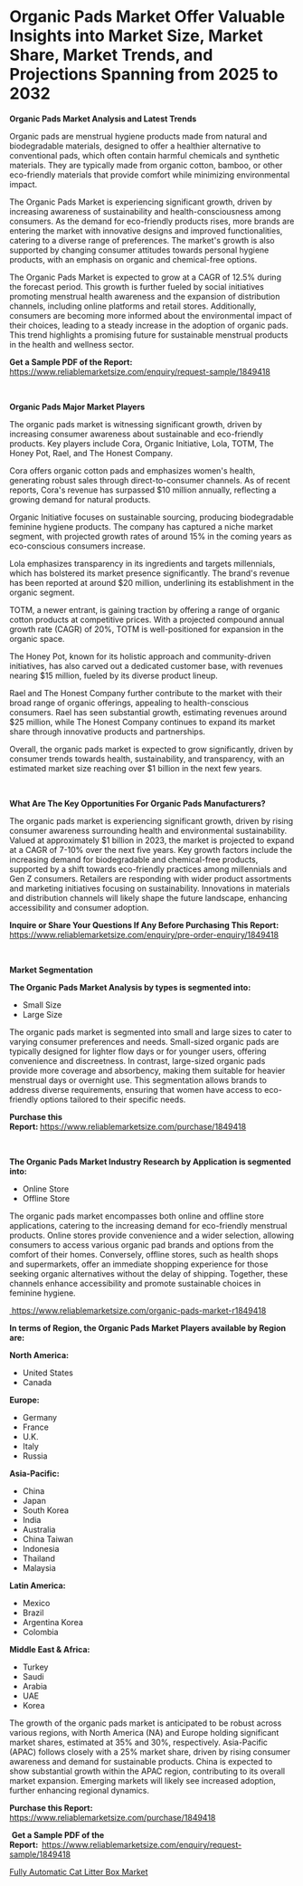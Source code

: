 <p><h1>Organic Pads Market Offer Valuable Insights into Market Size, Market Share, Market Trends, and Projections Spanning from 2025 to 2032</h1></p><p><strong>Organic Pads Market Analysis and Latest Trends</strong></p>
<p><p>Organic pads are menstrual hygiene products made from natural and biodegradable materials, designed to offer a healthier alternative to conventional pads, which often contain harmful chemicals and synthetic materials. They are typically made from organic cotton, bamboo, or other eco-friendly materials that provide comfort while minimizing environmental impact.</p><p>The Organic Pads Market is experiencing significant growth, driven by increasing awareness of sustainability and health-consciousness among consumers. As the demand for eco-friendly products rises, more brands are entering the market with innovative designs and improved functionalities, catering to a diverse range of preferences. The market's growth is also supported by changing consumer attitudes towards personal hygiene products, with an emphasis on organic and chemical-free options.</p><p>The Organic Pads Market is expected to grow at a CAGR of 12.5% during the forecast period. This growth is further fueled by social initiatives promoting menstrual health awareness and the expansion of distribution channels, including online platforms and retail stores. Additionally, consumers are becoming more informed about the environmental impact of their choices, leading to a steady increase in the adoption of organic pads. This trend highlights a promising future for sustainable menstrual products in the health and wellness sector.</p></p>
<p><strong>Get a Sample PDF of the Report:&nbsp;</strong> <a href="https://www.reliablemarketsize.com/enquiry/request-sample/1849418?utm_campaign=3345&utm_medium=2&utm_source=Github&utm_content=ia&utm_term=05042025&utm_id=organic-pads">https://www.reliablemarketsize.com/enquiry/request-sample/1849418</a></p>
<p>&nbsp;</p>
<p><strong>Organic Pads Major Market Players</strong></p>
<p><p>The organic pads market is witnessing significant growth, driven by increasing consumer awareness about sustainable and eco-friendly products. Key players include Cora, Organic Initiative, Lola, TOTM, The Honey Pot, Rael, and The Honest Company.</p><p>Cora offers organic cotton pads and emphasizes women's health, generating robust sales through direct-to-consumer channels. As of recent reports, Cora's revenue has surpassed $10 million annually, reflecting a growing demand for natural products.</p><p>Organic Initiative focuses on sustainable sourcing, producing biodegradable feminine hygiene products. The company has captured a niche market segment, with projected growth rates of around 15% in the coming years as eco-conscious consumers increase.</p><p>Lola emphasizes transparency in its ingredients and targets millennials, which has bolstered its market presence significantly. The brand's revenue has been reported at around $20 million, underlining its establishment in the organic segment.</p><p>TOTM, a newer entrant, is gaining traction by offering a range of organic cotton products at competitive prices. With a projected compound annual growth rate (CAGR) of 20%, TOTM is well-positioned for expansion in the organic space.</p><p>The Honey Pot, known for its holistic approach and community-driven initiatives, has also carved out a dedicated customer base, with revenues nearing $15 million, fueled by its diverse product lineup.</p><p>Rael and The Honest Company further contribute to the market with their broad range of organic offerings, appealing to health-conscious consumers. Rael has seen substantial growth, estimating revenues around $25 million, while The Honest Company continues to expand its market share through innovative products and partnerships.</p><p>Overall, the organic pads market is expected to grow significantly, driven by consumer trends towards health, sustainability, and transparency, with an estimated market size reaching over $1 billion in the next few years.</p></p>
<p>&nbsp;</p>
<p><strong>What Are The Key Opportunities For Organic Pads Manufacturers?</strong></p>
<p><p>The organic pads market is experiencing significant growth, driven by rising consumer awareness surrounding health and environmental sustainability. Valued at approximately $1 billion in 2023, the market is projected to expand at a CAGR of 7-10% over the next five years. Key growth factors include the increasing demand for biodegradable and chemical-free products, supported by a shift towards eco-friendly practices among millennials and Gen Z consumers. Retailers are responding with wider product assortments and marketing initiatives focusing on sustainability. Innovations in materials and distribution channels will likely shape the future landscape, enhancing accessibility and consumer adoption.</p></p>
<p><strong>Inquire or Share Your Questions If Any Before Purchasing This Report:</strong> <a href="https://www.reliablemarketsize.com/enquiry/pre-order-enquiry/1849418?utm_campaign=3345&utm_medium=2&utm_source=Github&utm_content=ia&utm_term=05042025&utm_id=organic-pads">https://www.reliablemarketsize.com/enquiry/pre-order-enquiry/1849418</a></p>
<p>&nbsp;</p>
<p><strong>Market Segmentation</strong></p>
<p><strong>The Organic Pads Market Analysis by types is segmented into:</strong></p>
<p><ul><li>Small Size</li><li>Large Size</li></ul></p>
<p><p>The organic pads market is segmented into small and large sizes to cater to varying consumer preferences and needs. Small-sized organic pads are typically designed for lighter flow days or for younger users, offering convenience and discreetness. In contrast, large-sized organic pads provide more coverage and absorbency, making them suitable for heavier menstrual days or overnight use. This segmentation allows brands to address diverse requirements, ensuring that women have access to eco-friendly options tailored to their specific needs.</p></p>
<p><strong>Purchase this Report:&nbsp;</strong><a href="https://www.reliablemarketsize.com/purchase/1849418?utm_campaign=3345&utm_medium=2&utm_source=Github&utm_content=ia&utm_term=05042025&utm_id=organic-pads">https://www.reliablemarketsize.com/purchase/1849418</a></p>
<p>&nbsp;</p>
<p><strong>The Organic Pads Market Industry Research by Application is segmented into:</strong></p>
<p><ul><li>Online Store</li><li>Offline Store</li></ul></p>
<p><p>The organic pads market encompasses both online and offline store applications, catering to the increasing demand for eco-friendly menstrual products. Online stores provide convenience and a wider selection, allowing consumers to access various organic pad brands and options from the comfort of their homes. Conversely, offline stores, such as health shops and supermarkets, offer an immediate shopping experience for those seeking organic alternatives without the delay of shipping. Together, these channels enhance accessibility and promote sustainable choices in feminine hygiene.</p></p>
<p><a href="https://www.reliablemarketsize.com/organic-pads-market-r1849418?utm_campaign=3345&utm_medium=2&utm_source=Github&utm_content=ia&utm_term=05042025&utm_id=organic-pads">&nbsp;https://www.reliablemarketsize.com/organic-pads-market-r1849418</a></p>
<p><strong>In terms of Region, the Organic Pads Market Players available by Region are:</strong></p>
<p>
    <p> <strong> North America: </strong>
        <ul>
            <li>United States</li>
            <li>Canada</li>
        </ul>
        </p> 
    <p> <strong> Europe: </strong>
        <ul>
            <li>Germany</li>
            <li>France</li>
            <li>U.K.</li>
            <li>Italy</li>
            <li>Russia</li>
        </ul>
        </p> 
    <p> <strong> Asia-Pacific: </strong>
        <ul>
            <li>China</li>
            <li>Japan</li>
            <li>South Korea</li>
            <li>India</li>
            <li>Australia</li>
            <li>China Taiwan</li>
            <li>Indonesia</li>
            <li>Thailand</li>
            <li>Malaysia</li>
        </ul>
        </p> 
    <p> <strong> Latin America: </strong>
        <ul>
            <li>Mexico</li>
            <li>Brazil</li>
            <li>Argentina Korea</li>
            <li>Colombia</li>
        </ul>
        </p> 
    <p> <strong> Middle East & Africa: </strong>
        <ul>
            <li>Turkey</li>
            <li>Saudi</li>
            <li>Arabia</li>
            <li>UAE</li>
            <li>Korea</li>
        </ul>
    </p>
    </p>
<p><p>The growth of the organic pads market is anticipated to be robust across various regions, with North America (NA) and Europe holding significant market shares, estimated at 35% and 30%, respectively. Asia-Pacific (APAC) follows closely with a 25% market share, driven by rising consumer awareness and demand for sustainable products. China is expected to show substantial growth within the APAC region, contributing to its overall market expansion. Emerging markets will likely see increased adoption, further enhancing regional dynamics.</p></p>
<p><strong>Purchase this Report: </strong><a href="https://www.reliablemarketsize.com/purchase/1849418?utm_campaign=3345&utm_medium=2&utm_source=Github&utm_content=ia&utm_term=05042025&utm_id=organic-pads">https://www.reliablemarketsize.com/purchase/1849418</a></p>
<p>&nbsp;<strong>Get a Sample PDF of the Report:&nbsp;&nbsp;</strong><a href="https://www.reliablemarketsize.com/enquiry/request-sample/1849418?utm_campaign=3345&utm_medium=2&utm_source=Github&utm_content=ia&utm_term=05042025&utm_id=organic-pads">https://www.reliablemarketsize.com/enquiry/request-sample/1849418</a></p>
<p><strong></strong></p>
<p><p><a href="https://github.com/biyajausenik/Market-Research-Report-List-1/blob/main/fully-automatic-cat-litter-box-market.md?utm_campaign=3345&utm_medium=2&utm_source=Github&utm_content=ia&utm_term=05042025&utm_id=organic-pads">Fully Automatic Cat Litter Box Market</a></p></p>